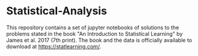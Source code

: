 # Statistical-Analysis

This repository contains a set of jupyter notebooks of solutions to the problems stated in the book "An Introduction to Statistical Learning" by James et al. 2017 (7th print). The book and the data is officially available to download at https://statlearning.com/.
